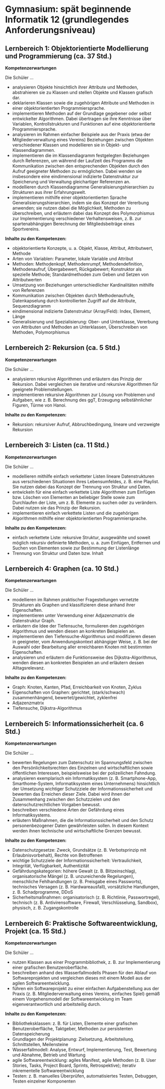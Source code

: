 # Gymnasium: spät beginnende Informatik 12 (grundlegendes Anforderungsniveau)

## Lernbereich 1: Objektorientierte Modellierung und Programmierung (ca. 37 Std.)

**Kompetenzerwartungen**

Die Schüler ...

- analysieren Objekte hinsichtlich ihrer Attribute und Methoden, abstrahieren sie zu Klassen und stellen Objekte und Klassen grafisch dar.
- deklarieren Klassen sowie die zugehörigen Attribute und Methoden in einer objektorientierten Programmiersprache.
- implementieren Methoden auf der Grundlage gegebener oder selbst entwickelter Algorithmen. Dabei übertragen sie ihre Kenntnisse über Variablen, Kontrollstrukturen und Funktionen auf eine objektorientierte Programmiersprache.
- analysieren im Rahmen einfacher Beispiele aus der Praxis (etwa der Mitgliederverwaltung eines Vereins) Beziehungen zwischen Objekten verschiedener Klassen und modellieren sie in Objekt- und Klassendiagrammen.
- implementieren die im Klassendiagramm festgelegten Beziehungen durch Referenzen, um während der Laufzeit des Programms die Kommunikation zwischen den entsprechenden Objekten durch den Aufruf geeigneter Methoden zu ermöglichen. Dabei wenden sie insbesondere eine eindimensional indizierte Datenstruktur zur Speicherung und Verwaltung gleichartiger Referenzen an.
- modellieren durch Klassendiagramme Generalisierungshierarchien zu Strukturen aus ihrer Erfahrungswelt.
- implementieren mithilfe einer objektorientierten Sprache Generalisierungshierarchien, indem sie das Konzept der Vererbung anwenden; sie nutzen dabei die Möglichkeit, Methoden zu überschreiben, und erläutern dabei das Konzept des Polymorphismus zur Implementierung verschiedener Verhaltensweisen, z. B. zur spartenabhängigen Berechnung der Mitgliedsbeiträge eines Sportvereins.

**Inhalte zu den Kompetenzen:**

- objektorientierte Konzepte, u. a. Objekt, Klasse, Attribut, Attributwert, Methode
- Arten von Variablen: Parameter, lokale Variable und Attribut
- Methoden: Methodenkopf, Methodenrumpf, Methodendefinition, Methodenaufruf, Übergabewert, Rückgabewert; Konstruktor als spezielle Methode; Standardmethoden zum Geben und Setzen von Attributwerten
- Umsetzung von Beziehungen unterschiedlicher Kardinalitäten mithilfe von Referenzen
- Kommunikation zwischen Objekten durch Methodenaufrufe, Datenkapselung durch kontrollierten Zugriff auf die Attribute, Sequenzdiagramm
- eindimensional indizierte Datenstruktur (Array/Feld): Index, Element, Länge
- Generalisierung und Spezialisierung: Ober- und Unterklasse, Vererbung von Attributen und Methoden an Unterklassen, Überschreiben von Methoden, Polymorphismus

## Lernbereich 2: Rekursion (ca. 5 Std.)

**Kompetenzerwartungen**

Die Schüler ...

- analysieren rekursive Algorithmen und erläutern das Prinzip der Rekursion. Dabei vergleichen sie iterative und rekursive Algorithmen für geeignete Problemstellungen.
- implementieren rekursive Algorithmen zur Lösung von Problemen und Aufgaben, wie z. B. Berechnung des ggT, Erzeugung selbstähnlicher Figuren, Türme von Hanoi.

**Inhalte zu den Kompetenzen:**

- Rekursion: rekursiver Aufruf, Abbruchbedingung, lineare und verzweigte Rekursion

## Lernbereich 3: Listen (ca. 11 Std.)

**Kompetenzerwartungen**

Die Schüler ...

- modellieren mithilfe einfach verketteter Listen lineare Datenstrukturen aus verschiedenen Situationen ihres Lebensumfeldes, z. B. eine Playlist. Sie nutzen dabei das Konzept der Trennung von Struktur und Daten.
- entwickeln für eine einfach verkettete Liste Algorithmen zum Einfügen bzw. Löschen von Elementen an beliebiger Stelle sowie zum Durchlaufen der Liste, um z. B. Elemente zu suchen oder zu verändern. Dabei nutzen sie das Prinzip der Rekursion.
- implementieren einfach verkettete Listen und die zugehörigen Algorithmen mithilfe einer objektorientierten Programmiersprache.

**Inhalte zu den Kompetenzen:**

- einfach verkettete Liste: rekursive Struktur, ausgewählte und soweit möglich rekursiv definierte Methoden, u. a. zum Einfügen, Entfernen und Suchen von Elementen sowie zur Bestimmung der Listenlänge
- Trennung von Struktur und Daten bzw. Inhalt

## Lernbereich 4: Graphen (ca. 10 Std.)

**Kompetenzerwartungen**

Die Schüler ...

- modellieren im Rahmen praktischer Fragestellungen vernetzte Strukturen als Graphen und klassifizieren diese anhand ihrer Eigenschaften.
- implementieren unter Verwendung einer Adjazenzmatrix die Datenstruktur Graph.
- erläutern die Idee der Tiefensuche, formulieren den zugehörigen Algorithmus und wenden diesen an konkreten Beispielen an.
- implementieren den Tiefensuche-Algorithmus und modifizieren diesen in geeigneter, vom Anwendungskontext abhängiger Weise, z. B. bei der Auswahl oder Bearbeitung aller erreichbaren Knoten mit bestimmten Eigenschaften.
- analysieren und erläutern die Funktionsweise des Dijkstra-Algorithmus, wenden diesen an konkreten Beispielen an und erläutern dessen Alltagsrelevanz.

**Inhalte zu den Kompetenzen:**

- Graph: Knoten, Kanten, Pfad, Erreichbarkeit von Knoten, Zyklus
- Eigenschaften von Graphen: gerichtet, (stark/schwach) zusammenhängend, bewertet/gewichtet, zyklenfrei
- Adjazenzmatrix
- Tiefensuche, Dijkstra-Algorithmus

## Lernbereich 5: Informationssicherheit (ca. 6 Std.)

**Kompetenzerwartungen**

Die Schüler ...

- bewerten Regelungen zum Datenschutz im Spannungsfeld zwischen den Persönlichkeitsrechten des Einzelnen und wirtschaftlichen sowie öffentlichen Interessen, beispielsweise bei der polizeilichen Fahndung.
- analysieren exemplarisch ein Informatiksystem (z. B. Smartphone-App, Smarthome-System, Informatiksystem eines Unternehmens) hinsichtlich der Umsetzung wichtiger Schutzziele der Informationssicherheit und bewerten das Erreichen dieser Ziele. Dabei wird ihnen der Zusammenhang zwischen den Schutzzielen und den datenschutzrechtlichen Vorgaben bewusst.
- beschreiben verschiedene Arten der Gefährdung eines Informatiksystems.
- erläutern Maßnahmen, die die Informationssicherheit und den Schutz personenbezogener Daten gewährleisten sollen. In diesem Kontext werden ihnen technische und wirtschaftliche Grenzen bewusst.

**Inhalte zu den Kompetenzen:**

- Datenschutzgesetze: Zweck, Grundsätze (z. B. Verbotsprinzip mit Erlaubnisvorbehalt), Rechte von Betroffenen
- wichtige Schutzziele der Informationssicherheit: Vertraulichkeit, Integrität, Verfügbarkeit, Authentizität
- Gefährdungskategorien: höhere Gewalt (z. B. Blitzeinschlag), organisatorische Mängel (z. B. unzureichende Regelungen), menschliche Fehlhandlungen (z. B. Preisgabe eines Passworts), technisches Versagen (z. B. Hardwareausfall), vorsätzliche Handlungen, z. B. Schadprogramme, DDoS
- Sicherheitsmaßnahmen: organisatorisch (z. B. Richtlinie, Passwortregel), technisch (z. B. Antivirensoftware, Firewall, Verschlüsselung, Sandbox), physisch, z. B. Zugangskontrolle

## Lernbereich 6: Praktische Softwareentwicklung, Projekt (ca. 15 Std.)

**Kompetenzerwartungen**

Die Schüler ...

- nutzen Klassen aus einer Programmbibliothek, z. B. zur Implementierung einer grafischen Benutzeroberfläche.
- beschreiben anhand des Wasserfallmodells Phasen für den Ablauf von Softwareprojekten und vergleichen dieses mit einem Modell aus der agilen Softwareentwicklung.
- führen ein Softwareprojekt zu einer einfachen Aufgabenstellung aus der Praxis (z. B. Mitgliederverwaltung eines Vereins, einfaches Spiel) gemäß einem Vorgehensmodell der Softwareentwicklung im Team eigenverantwortlich und arbeitsteilig durch.

**Inhalte zu den Kompetenzen:**

- Bibliotheksklassen: z. B. für Listen, Elemente einer grafischen Benutzeroberfläche, Taktgeber, Methoden zur persistenten Datenspeicherung
- Grundlagen der Projektplanung: Zielsetzung, Arbeitsteilung, Schnittstellen, Meilensteine
- Wasserfallmodell: Analyse, Entwurf, Implementierung, Test, Bewertung und Abnahme, Betrieb und Wartung
- agile Softwareentwicklung: agiles Manifest, agile Methoden (z. B. User Stories, Tasks, Project Board, Sprints, Retrospektive); iterativ inkrementelle Softwareentwicklung
- Testen: z. B. manuelles Überprüfen, automatisiertes Testen, Debuggen, Testen einzelner Komponenten